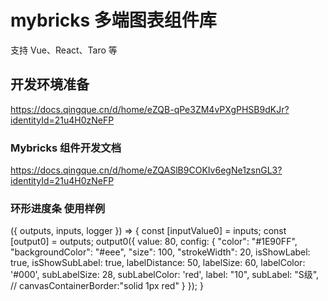 # mybricks 多端图表组件库 

支持 Vue、React、Taro 等

## 开发环境准备

https://docs.qingque.cn/d/home/eZQB-qPe3ZM4vPXgPHSB9dKJr?identityId=21u4H0zNeFP

### Mybricks 组件开发文档

https://docs.qingque.cn/d/home/eZQASlB9COKIv6egNe1zsnGL3?identityId=21u4H0zNeFP

### 环形进度条 使用样例
({ outputs, inputs, logger }) => {
  const [inputValue0] = inputs;
  const [output0] = outputs;
  output0({
    value: 80, config: {
      "color": "#1E90FF",
      "backgroundColor": "#eee",
      "size": 100,
      "strokeWidth": 20,
      isShowLabel: true,
      isShowSubLabel: true,
      labelDistance: 50,
      labelSize: 60,
      labelColor: '#000',
      subLabelSize: 28,
      subLabelColor: 'red',
      label: "10",
      subLabel: "S级",
      // canvasContainerBorder:"solid 1px red"
    }
  });
}


